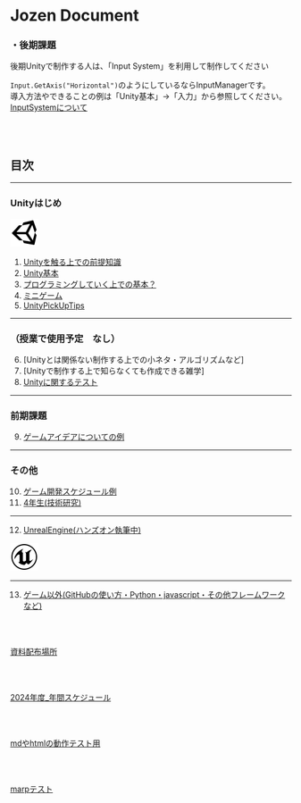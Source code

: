 <!-- <style type="text/css">

.position-center {
    position: absolute;
    top: 50%;
    transform: translateY(-50%);
}

</style> -->

# Jozen Document



### **・後期課題**  
後期Unityで制作する人は、「Input System」を利用して制作してください  

`Input.GetAxis("Horizontal")`のようにしているならInputManagerです。  
導入方法やできることの例は「Unity基本」→「入力」から参照してください。
[InputSystemについて](2_UnityBasicKnowledge/2_1_InputSystem/2_1.md)

<br>



<br>

## **目次**

---

### Unityはじめ 

 <img src="images/Unity.png"  alt="" title="" class="position-center">

<css>

1. [Unityを触る上での前提知識](1_ElementaryKnowledge/1.md)
2. [Unity基本](2_UnityBasicKnowledge/2.md)
3. [プログラミングしていく上での基本？](3_ProgramBasic/3_0.md)
4. [ミニゲーム](4_MiniGame/4_0.md)
5. [UnityPickUpTips](5_UnityPickUpTips/5_0.md)

---

### （授業で使用予定　なし）
6. [Unityとは関係ない制作する上での小ネタ・アルゴリズムなど]
7. [Unityで制作する上で知らなくても作成できる雑学]
8. [Unityに関するテスト](8_UnityTest/UnityTest.md)


---

### 前期課題
9. [ゲームアイデアについての例](9_GameIdea/GameIdea.md)

---

### その他
10. [ゲーム開発スケジュール例](10_DevelopmentSystem/12_.md)
11. [4年生(技術研究)](https://drive.google.com/drive/folders/1TpJ4X9BsxgRowhkXeRwHW9v035wBncIT)

---

12. [UnrealEngine(ハンズオン執筆中)](12_UnrealEngine/8_0.md)

<img src="images/UE.png"  alt="" title="" class="position-center">

---

13. [ゲーム以外(GitHubの使い方・Python・javascript・その他フレームワークなど)](13_OtherThanGames/9_0.md)


<br>

<br>

<a href="https://drive.google.com/drive/folders/1HB7OoyzdHM3_PNg-6Q7Ln2pf44dN0e1m" target="_blank">資料配布場所</a>

<br>

<br>

<a href="https://docs.google.com/spreadsheets/d/1nar1mbPLBWnX5I3DaNg93zN5vKgjLRBzA5sCK2A8ecg/edit#gid=361639574" target="_blank">2024年度_年間スケジュール</a>

<br>

<br>

[mdやhtmlの動作テスト用](_TestFolder/Untitled.html)

<br>

<br>

[marpテスト](../src/md/marp.md)

